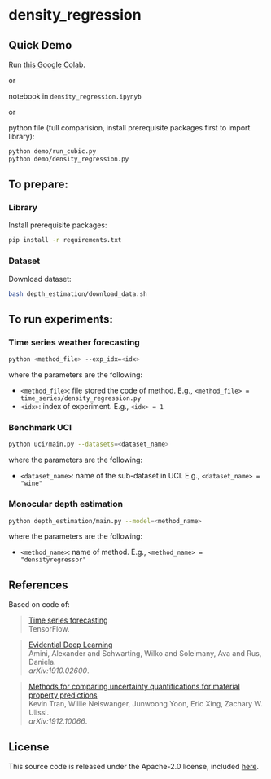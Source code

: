 # density_regression
## <a name="demo"></a> Quick Demo
Run [this Google Colab](https://colab.research.google.com/drive/1p5gK-rOI4XYgg2zTVtbh-5Ky06PGlA09?usp=sharing).

or

notebook in `density_regression.ipynyb`

or 

python file (full comparision, install prerequisite packages first to import library):
```sh
python demo/run_cubic.py
python demo/density_regression.py
```

## <a name="prepare"></a> To prepare:
### <a name="library">Library</a>
Install prerequisite packages:
```sh
pip install -r requirements.txt
```

### <a name="dataset">Dataset</a>
Download dataset:
```sh
bash depth_estimation/download_data.sh
```

## <a name="experiments"></a> To run experiments:
### <a name="Time series weather forecasting">Time series weather forecasting</a>
```sh
python <method_file> --exp_idx=<idx>
```
where the parameters are the following:
- `<method_file>`: file stored the code of method. E.g., `<method_file> = time_series/density_regression.py`
- `<idx>`: index of experiment. E.g., `<idx> = 1`

### <a name="Benchmark UCI">Benchmark UCI</a>
```sh
python uci/main.py --datasets=<dataset_name> 
```
where the parameters are the following:
- `<dataset_name>`: name of the sub-dataset in UCI. E.g., `<dataset_name> = "wine"`

### <a name="Monocular depth estimation">Monocular depth estimation</a>
```sh
python depth_estimation/main.py --model=<method_name> 
```
where the parameters are the following:
- `<method_name>`: name of method. E.g., `<method_name> = "densityregressor"`

## References
Based on code of:
> [Time series forecasting](https://www.tensorflow.org/tutorials/structured_data/time_series#baseline)\
> TensorFlow.

> [Evidential Deep Learning](https://github.com/aamini/evidential-deep-learning)\
> Amini, Alexander and Schwarting, Wilko and Soleimany, Ava and Rus, Daniela.\
> _arXiv:1910.02600_.

> [Methods for comparing uncertainty quantifications for material property predictions](https://github.com/ulissigroup/uncertainty_benchmarking)\
> Kevin Tran, Willie Neiswanger, Junwoong Yoon, Eric Xing, Zachary W. Ulissi.\
> _arXiv:1912.10066_.


## License
This source code is released under the Apache-2.0 license, included [here](LICENSE).
